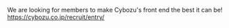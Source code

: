 We are looking for members to make Cybozu's front end the best it can be!
<https://cybozu.co.jp/recruit/entry/>
